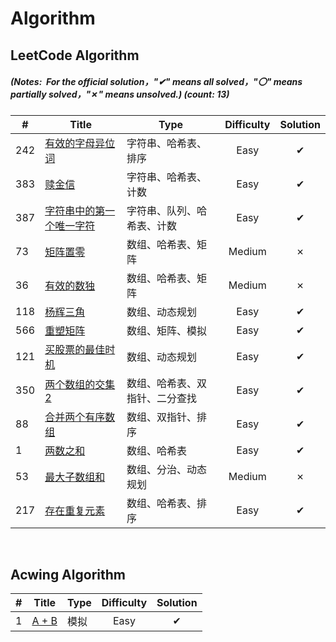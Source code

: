# Algorithm

## LeetCode Algorithm

##### (Notes: &nbsp;For the official solution，"✔" means all solved，"〇" means partially solved，"✗" means unsolved.) (_count: 13)_

| #   | Title | Type            |          Difficulty          | Solution |
|-----| ----- |-----------------|:----------------------------:|:--------:|
|242|[有效的字母异位词](https://leetcode.cn/problems/valid-anagram/)|字符串、哈希表、排序|Easy|✔|
|383|[赎金信](https://leetcode.cn/problems/ransom-note/)|字符串、哈希表、计数|Easy|✔|
|387|[字符串中的第一个唯一字符](https://leetcode.cn/problems/first-unique-character-in-a-string/)| 字符串、队列、哈希表、计数   |Easy|✔|
|73|[矩阵置零](https://leetcode.cn/problems/set-matrix-zeroes/)| 数组、哈希表、矩阵       |Medium|✗|
|36|[有效的数独](https://leetcode.cn/problems/valid-sudoku/)| 数组、哈希表、矩阵       |Medium|✗|
|118|[杨辉三角](https://leetcode.cn/problems/pascals-triangle/)| 数组、动态规划         |Easy|✔|
|566|[重塑矩阵](https://leetcode.cn/problems/reshape-the-matrix/)| 数组、矩阵、模拟        |Easy|✔|
|121|[买股票的最佳时机](https://leetcode.cn/problems/best-time-to-buy-and-sell-stock/)| 数组、动态规划         |Easy|✔|
| 350 |[两个数组的交集2](https://leetcode.cn/problems/intersection-of-two-arrays-ii/)| 数组、哈希表、双指针、二分查找 |             Easy             |    ✔      |
| 88  |[合并两个有序数组](https://leetcode.cn/problems/merge-sorted-array/)| 数组、双指针、排序       |             Easy             |    ✔     |
| 1   |[两数之和](https://leetcode.cn/problems/two-sum/)| 数组、哈希表          |             Easy             |    ✔     |
| 53  |[最大子数组和](https://leetcode.cn/problems/maximum-subarray/)| 数组、分治、动态规划      |     Medium           |    ✗     |
| 217 |[存在重复元素](https://leetcode.cn/problems/contains-duplicate/)| 数组、哈希表、排序       |             Easy             |    ✔     |


&nbsp;

## Acwing Algorithm
| #   | Title | Type         |          Difficulty          | Solution |
|---|-----------| ---- |:--------:|:----------:|
|1| [A + B](https://www.acwing.com/problem/content/1/)|模拟|Easy|✔|

